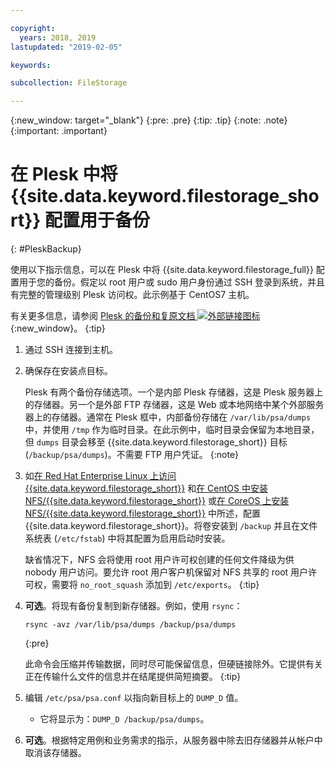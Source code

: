 ```yaml
---

copyright:
  years: 2018, 2019
lastupdated: "2019-02-05"

keywords:

subcollection: FileStorage

---
```

{:new_window: target="_blank"}
{:pre: .pre}
{:tip: .tip}
{:note: .note}
{:important: .important}

# 在 Plesk 中将 {{site.data.keyword.filestorage_short}} 配置用于备份
{: #PleskBackup}

使用以下指示信息，可以在 Plesk 中将 {{site.data.keyword.filestorage_full}} 配置用于您的备份。假定以 root 用户或 sudo 用户身份通过 SSH 登录到系统，并且有完整的管理级别 Plesk 访问权。此示例基于 CentOS7 主机。

有关更多信息，请参阅 [Plesk 的备份和复原文档 ![外部链接图标](../../icons/launch-glyph.svg "外部链接图标")](https://docs.plesk.com/en-US/12.5/administrator-guide/backing-up-and-restoration.59256/){:new_window}。
{:tip}

1. 通过 SSH 连接到主机。
2. 确保存在安装点目标。<br />

   Plesk 有两个备份存储选项。一个是内部 Plesk 存储器，这是 Plesk 服务器上的存储器。另一个是外部 FTP 存储器，这是 Web 或本地网络中某个外部服务器上的存储器。通常在 Plesk 框中，内部备份存储在 `/var/lib/psa/dumps` 中，并使用
`/tmp` 作为临时目录。在此示例中，临时目录会保留为本地目录，但 `dumps` 目录会移至 {{site.data.keyword.filestorage_short}} 目标 (`/backup/psa/dumps`)。不需要 FTP 用户凭证。
   {:note}
3. 如[在 Red Hat Enterprise Linux 上访问 {{site.data.keyword.filestorage_short}}](/docs/infrastructure/FileStorage?topic=FileStorage-mountingLinux) 和[在 CentOS 中安装 NFS/{{site.data.keyword.filestorage_short}}](/docs/infrastructure/FileStorage?topic=FileStorage-mountingCentOS) 或[在 CoreOS 上安装 NFS/{{site.data.keyword.filestorage_short}}](/docs/infrastructure/FileStorage?topic=FileStorage-mountingCoreOS) 中所述，配置 {{site.data.keyword.filestorage_short}}。将卷安装到 `/backup` 并且在文件系统表 (`/etc/fstab`) 中将其配置为启用启动时安装。<br />

   缺省情况下，NFS 会将使用 root 用户许可权创建的任何文件降级为供 nobody 用户访问。要允许 root 用户客户机保留对 NFS 共享的 root 用户许可权，需要将 `no_root_squash` 添加到 `/etc/exports`。
   {:tip}
4. **可选**。将现有备份复制到新存储器。例如，使用 `rsync`：
   ```
   rsync -avz /var/lib/psa/dumps /backup/psa/dumps
   ```
   {:pre}

   此命令会压缩并传输数据，同时尽可能保留信息，但硬链接除外。它提供有关正在传输什么文件的信息并在结尾提供简短摘要。
   {:tip}
5. 编辑 `/etc/psa/psa.conf` 以指向新目标上的 `DUMP_D` 值。
    - 它将显示为：`DUMP_D /backup/psa/dumps`。
6. **可选**。根据特定用例和业务需求的指示，从服务器中除去旧存储器并从帐户中取消该存储器。
